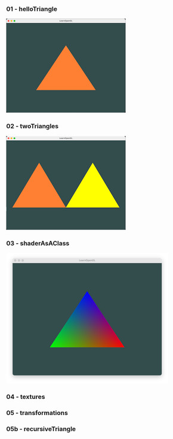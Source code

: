 ### 01 - helloTriangle
![helloTriangle](https://github.com/mkillewald/learnOpenGL/blob/main/images/helloTriangle.png)

### 02 - twoTriangles   
![twoTriangles](https://github.com/mkillewald/learnOpenGL/blob/main/images/twoTriangles.png)

### 03 - shaderAsAClass   
![shaderAsAClass](https://github.com/mkillewald/learnOpenGL/blob/main/images/shaderAsAClass.png)

### 04 - textures   

### 05 - transformations   

### 05b - recursiveTriangle

